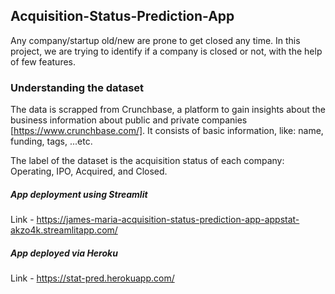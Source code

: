 ## Acquisition-Status-Prediction-App

Any company/startup old/new are prone to get closed any time. In this project, we are trying to identify if a company is closed or not, with the help of few features. 

### Understanding the dataset
The data is scrapped from Crunchbase, a platform to gain insights about the business information about public and private companies [https://www.crunchbase.com/]. It consists of basic information, like: name, funding, tags, ...etc.

The label of the dataset is the acquisition status of each company: Operating, IPO, Acquired, and Closed.

##### App deployment using Streamlit

Link - https://james-maria-acquisition-status-prediction-app-appstat-akzo4k.streamlitapp.com/

##### App deployed via Heroku

Link - https://stat-pred.herokuapp.com/
